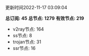 更新时间2022-11-17 03:09:04

**总订阅: 45**
**总节点: 1279**
**有效节点: 219**
- v2ray节点: 164
- ss节点: 8
- trojan节点: 31
- ssr节点: 16
